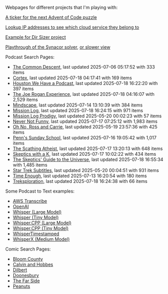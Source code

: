 Webpages for different projects that I'm playing with:

[A ticker for the next Advent of Code puzzle](https://seligman.github.io/aoc_ticker.html)

[Lookup IP addresses to see which cloud service they belong to](https://seligman.github.io/cloud-ips/index.html)

[Example for Dir Sizer project](https://seligman.github.io/dir_sizer/cost_example.html)

[Playthrough of the Synacor solver](https://seligman.github.io/synacor/run_script_speed.html), [or slower view](https://seligman.github.io/synacor/run_script.html)

Podcast Search Pages:
<!-- Podcasts Start -->
* [The Common Descent](https://seligman.github.io/podcasts/common_descent/common_descent.html), last updated 2025-07-06 05:17:52 with 333 items
* [Cortex](https://seligman.github.io/podcasts/cortex_pod/cortex_pod.html), last updated 2025-07-18 04:17:41 with 169 items
* [Houston We Have a Podcast](https://seligman.github.io/podcasts/houston_we_have_a_podcast/houston_we_have_a_podcast.html), last updated 2025-07-18 16:22:20 with 397 items
* [The Joe Rogan Experience](https://seligman.github.io/podcasts/jre/jre.html), last updated 2025-07-18 04:16:07 with 2,529 items
* [Mindscape](https://seligman.github.io/podcasts/mindscape/mindscape.html), last updated 2025-07-14 13:10:39 with 384 items
* [Mission Log](https://seligman.github.io/podcasts/mission_log/mission_log.html), last updated 2025-07-18 16:24:15 with 971 items
* [Mission Log Prodigy](https://seligman.github.io/podcasts/ml_prodigy/ml_prodigy.html), last updated 2025-05-20 00:02:23 with 57 items
* [Never Not Funny](https://seligman.github.io/podcasts/nevernotfunny/nevernotfunny.html), last updated 2025-07-17 07:25:12 with 1,983 items
* [Oh No, Ross and Carrie](https://seligman.github.io/podcasts/oh_no/oh_no.html), last updated 2025-05-19 23:57:36 with 425 items
* [Penn's Sunday School](https://seligman.github.io/podcasts/penn_sunday_school/penn_sunday_school.html), last updated 2025-07-16 19:05:42 with 1,017 items
* [The Scathing Atheist](https://seligman.github.io/podcasts/scathing/scathing.html), last updated 2025-07-17 13:20:13 with 648 items
* [Skeptics with a K](https://seligman.github.io/podcasts/swak/swak.html), last updated 2025-07-17 10:02:22 with 434 items
* [The Skeptics' Guide to the Universe](https://seligman.github.io/podcasts/sgu/sgu.html), last updated 2025-07-18 16:55:34 with 1,485 items
* [Star Trek Subtitles](https://seligman.github.io/star_trek_subtitles/star_trek_subtitles.html), last updated 2025-05-20 00:04:51 with 931 items
* [Time Enough](https://seligman.github.io/podcasts/time_enough/time_enough.html), last updated 2025-07-13 16:20:54 with 180 items
* [Treksploration](https://seligman.github.io/podcasts/treksploration/treksploration.html), last updated 2025-07-18 16:24:38 with 66 items
<!-- Podcasts End -->

Some Podcast to Text examples:
* [AWS Transcribe](https://seligman.github.io/podcast_to_text/Example-Results-AWS-Transcribe.html)
* [OpenAI](https://seligman.github.io/podcast_to_text/Example-Results-OpenAI.html)
* [Whisper (Large Model)](https://seligman.github.io/podcast_to_text/Example-Results-Whisper-Large.html)
* [Whisper (Tiny Model)](https://seligman.github.io/podcast_to_text/Example-Results-Whisper-Tiny.html)
* [Whisper.CPP (Large Model)](https://seligman.github.io/podcast_to_text/Example-Results-Whisper_CPP-Large.html)
* [Whisper.CPP (Tiny Model)](https://seligman.github.io/podcast_to_text/Example-Results-Whisper_CPP-Tiny.html)
* [WhisperTimestamped](https://seligman.github.io/podcast_to_text/Example-Results-WhisperTimestamped-Medium.html)
* [WhisperX (Medium Model)](https://seligman.github.io/podcast_to_text/Example-Results-WhisperX-Medium.html)

Comic Search Pages:
* [Bloom County](https://seligman.github.io/comics/bloom_county.html)
* [Calvin and Hobbes](https://seligman.github.io/comics/calvin_and_hobbes.html)
* [Dilbert](https://seligman.github.io/comics/dilbert.html)
* [Doonesbury](https://seligman.github.io/comics/doonesbury.html)
* [The Far Side](https://seligman.github.io/comics/far_side.html)
* [Peanuts](https://seligman.github.io/comics/peanuts.html)
